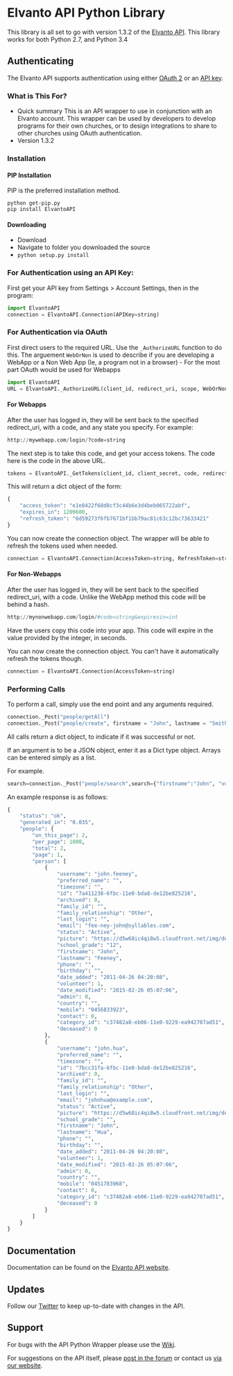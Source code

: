 # Elvanto API Python Library

This library is all set to go with version 1.3.2 of the <a href="https://www.elvanto.com/api/" target="_blank">Elvanto API</a>.
This library works for both Python 2.7, and Python 3.4

## Authenticating

The Elvanto API supports authentication using either <a href="https://www.elvanto.com/api/getting-started/#oauth" target="_blank">OAuth 2</a> or an <a href="https://www.elvanto.com/api/getting-started/#api_key" target="_blank">API key</a>.

### What is This For?

* Quick summary
This is an API wrapper to use in conjunction with an Elvanto account. This wrapper can be used by developers to develop programs for their own churches, or to design integrations to share to other churches using OAuth authentication.
* Version 1.3.2

### Installation

#### PIP Installation

PIP is the preferred installation method.

```
python get-pip.py
pip install ElvantoAPI
```

#### Downloading

* Download
* Navigate to folder you downloaded the source
* `python setup.py install`

### For Authentication using an API Key:

First get your API key from Settings > Account Settings, then in the program:

```python
import ElvantoAPI
connection = ElvantoAPI.Connection(APIKey=string)
```

### For Authentication via OAuth 

First direct users to the required URL.
Use the `_AuthorizeURL` function to do this. The arguement `WebOrNon` is used to describe if you are developing a 
WebApp or a Non Web App (Ie, a program not in a browser) - For the most part OAuth would be used for Webapps

```python
import ElvantoAPI
URL = ElvantoAPI._AuthorizeURL(client_id, redirect_uri, scope, WebOrNon)
```

#### For Webapps

After the user has logged in, they will be sent back to the specified redirect_uri, with a code, and any state you specify.
For example:

```python
http://mywebapp.com/login/?code=string
```

The next step is to take this code, and get your access tokens. The code here is the code in the above URL.

```python
tokens = ElvantoAPI._GetTokens(client_id, client_secret, code, redirect_uri)
```

This will return a dict object of the form:

```python
{
	"access_token": "e1e8422f68d8cf3c44b6e3d4beb065722abf",
	"expires_in": 1209600,
	"refresh_token": "6d59273f6fb7671bf1bb79ac81c63c12bc73633421"
}
```

You can now create the connection object. The wrapper will be able to refresh the tokens used when needed.

```python
connection = ElvantoAPI.Connection(AccessToken=string, RefreshToken=string)
```

#### For Non-Webapps

After the user has logged in, they will be sent back to the specified redirect_uri, with a code. Unlike the WebApp method
this code will be behind a hash.

```python
http://mynonwebapp.com/login/#code=string&expiresin=int
```

Have the users copy this code into your app. This code will expire in the value provided by the integer, in seconds. 

You can now create the connection object. You can't have it automatically refresh the tokens though.

```python
connection = ElvantoAPI.Connection(AccessToken=string)
```

### Performing Calls

To perform a call, simply use the end point and any arguments required.

```python
connection._Post("people/getAll")
connection._Post("people/create", firstname = "John", lastname = "Smith")
```

All calls return a dict object, to indicate if it was successful or not.

If an argument is to be a JSON object, enter it as a Dict type object. Arrays can be entered simply as a list.

For example.
```python
search=connection._Post("people/search",search={"firstname":"John", "volunteer":"Yes"}, fields=["birthday","school_grade"])
```


An example response is as follows:

```python
{
    "status": "ok", 
    "generated_in": "0.035", 
    "people": {
        "on_this_page": 2, 
        "per_page": 1000, 
        "total": 2, 
        "page": 1, 
        "person": [
            {
                "username": "john.feeney", 
                "preferred_name": "", 
                "timezone": "", 
                "id": "7a411238-6fbc-11e0-bda8-de12be825216", 
                "archived": 0, 
                "family_id": "", 
                "family_relationship": "Other", 
                "last_login": "", 
                "email": "fee-ney-john@syllables.com", 
                "status": "Active", 
                "picture": "https://d5w68ic4qi8w5.cloudfront.net/img/default_gravatar.png", 
                "school_grade": "12", 
                "firstname": "John", 
                "lastname": "Feeney", 
                "phone": "", 
                "birthday": "", 
                "date_added": "2011-04-26 04:20:08", 
                "volunteer": 1, 
                "date_modified": "2015-02-26 05:07:06", 
                "admin": 0, 
                "country": "", 
                "mobile": "0456833923", 
                "contact": 0, 
                "category_id": "c37482a8-eb06-11e0-9229-ea942707ad51", 
                "deceased": 0
            }, 
            {
                "username": "john.hua", 
                "preferred_name": "", 
                "timezone": "", 
                "id": "7bcc31fa-6fbc-11e0-bda8-de12be825216", 
                "archived": 0, 
                "family_id": "", 
                "family_relationship": "Other", 
                "last_login": "", 
                "email": "johnhua@example.com", 
                "status": "Active", 
                "picture": "https://d5w68ic4qi8w5.cloudfront.net/img/default_gravatar.png", 
                "school_grade": "", 
                "firstname": "John", 
                "lastname": "Hua", 
                "phone": "", 
                "birthday": "", 
                "date_added": "2011-04-26 04:20:08", 
                "volunteer": 1, 
                "date_modified": "2015-02-26 05:07:06", 
                "admin": 0, 
                "country": "", 
                "mobile": "0451783968", 
                "contact": 0, 
                "category_id": "c37482a8-eb06-11e0-9229-ea942707ad51", 
                "deceased": 0
            }
        ]
    }
}
```


## Documentation

Documentation can be found on the <a href="https://www.elvanto.com/api/" target="_blank">Elvanto API website</a>.

## Updates

Follow our <a href="http://twitter.com/ElvantoAPI" target="_blank">Twitter</a> to keep up-to-date with changes in the API.

## Support

For bugs with the API Python Wrapper please use the <a href="https://github.com/elvanto/api-py/wiki">Wiki</a>.

For suggestions on the API itself, please <a href="http://support.elvanto.com/support/discussions/forums/1000123316" target="_blank">post in the forum</a> or contact us <a href="http://support.elvanto.com/support/tickets/new/" target="_blank">via our website</a>.